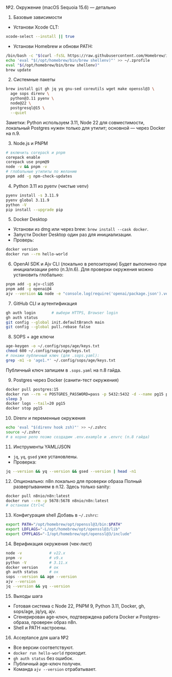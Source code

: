 №2. Окружение (macOS Sequoia 15.6) — детально

1. Базовые зависимости

- Установи Xcode CLT:

```bash
xcode-select --install || true
```

- Установи Homebrew и обнови PATH:

```bash
/bin/bash -c "$(curl -fsSL https://raw.githubusercontent.com/Homebrew/install/HEAD/install.sh)"
echo 'eval "$(/opt/homebrew/bin/brew shellenv)"' >> ~/.zprofile
eval "$(/opt/homebrew/bin/brew shellenv)"
brew update
```

2. Системные пакеты

```bash
brew install git gh jq yq gnu-sed coreutils wget make openssl@3 \
  age sops direnv \
  python@3.11 pyenv \
  node@22 \
  postgresql@15 \
  --quiet
```

Заметки: Python используем 3.11, Node 22 для совместимости, локальный Postgres нужен только для утилит; основной — через Docker на п.9.

3. Node.js и PNPM

```bash
# включить corepack и pnpm
corepack enable
corepack use pnpm@9
node -v && pnpm -v
# глобальные утилиты по желанию
pnpm add -g npm-check-updates
```

4. Python 3.11 из pyenv (чистые venv)

```bash
pyenv install -s 3.11.9
pyenv global 3.11.9
python -V
pip install --upgrade pip
```

5. Docker Desktop

- Установи из dmg или через brew: `brew install --cask docker`.
- Запусти Docker Desktop один раз для инициализации.
- Проверь:

```bash
docker version
docker run --rm hello-world
```

6. OpenAI SDK и Ajv CLI (локально в репозитории)
   Будет выполнено при инициализации репо (п.3/п.6). Для проверки окружения можно установить глобально:

```bash
pnpm add -g ajv-cli@5
pnpm add -g openai@4
ajv --version && node -e "console.log(require('openai/package.json').version)"
```

7. GitHub CLI и аутентификация

```bash
gh auth login       # выбери HTTPS, Browser login
gh auth status
git config --global init.defaultBranch main
git config --global pull.rebase false
```

8. SOPS + age ключи

```bash
age-keygen -o ~/.config/sops/age/keys.txt
chmod 600 ~/.config/sops/age/keys.txt
# покажи публичный ключ (для .sops.yaml):
grep -m1 -o 'age1.*' ~/.config/sops/age/keys.txt
```

Публичный ключ запишем в `.sops.yaml` на п.8 гайда.

9. Postgres через Docker (санити-тест окружения)

```bash
docker pull postgres:15
docker run --rm -e POSTGRES_PASSWORD=pass -p 5432:5432 -d --name pg15 postgres:15
sleep 3
docker logs --tail=20 pg15
docker stop pg15
```

10. Direnv и переменные окружения

```bash
echo 'eval "$(direnv hook zsh)"' >> ~/.zshrc
source ~/.zshrc
# в корне репо позже создадим .env.example и .envrc (п.8 гайда)
```

11. Инструменты YAML/JSON

- `jq`, `yq`, `gsed` уже установлены.
- Проверка:

```bash
jq --version && yq --version && gsed --version | head -n1
```

12. Опционально: n8n локально для проверки образа
    Полный развертыванием в п.12. Здесь только sanity:

```bash
docker pull n8nio/n8n:latest
docker run --rm -p 5678:5678 n8nio/n8n:latest
# останови Ctrl+C
```

13. Конфигурация shell
    Добавь в `~/.zshrc`:

```bash
export PATH="/opt/homebrew/opt/openssl@3/bin:$PATH"
export LDFLAGS="-L/opt/homebrew/opt/openssl@3/lib"
export CPPFLAGS="-I/opt/homebrew/opt/openssl@3/include"
```

14. Верификация окружения (чек-лист)

```bash
node -v            # v22.x
pnpm -v            # v9.x
python -V          # 3.11.x
docker version     # ок
gh auth status     # ок
sops --version && age --version
ajv --version
jq --version && yq --version
```

15. Выходы шага

- Готовая система с Node 22, PNPM 9, Python 3.11, Docker, gh, sops/age, jq/yq, ajv.
- Сгенерирован age-ключ, подтверждена работа Docker и Postgres-образа, проверен образ n8n.
- Shell и PATH настроены.

16. Acceptance для шага №2

- Все версии соответствуют.
- `docker run hello-world` проходит.
- `gh auth status` без ошибок.
- Публичный age-ключ получен.
- Команда `ajv --version` отрабатывает.
